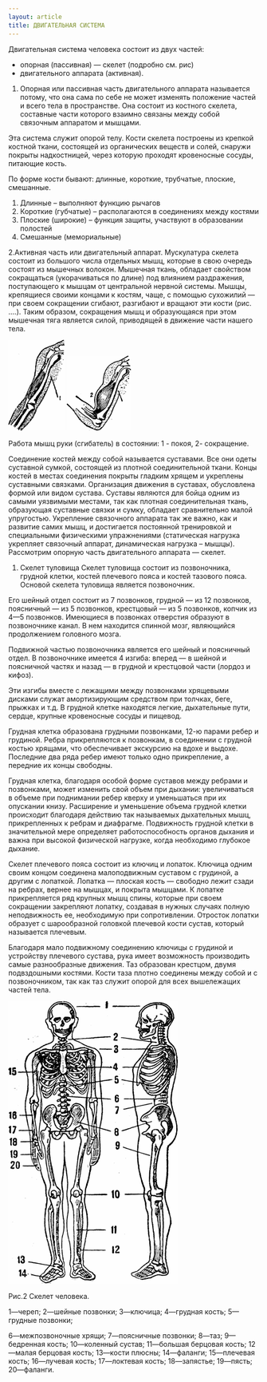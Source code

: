 ```yaml
---
layout: article
title: ДВИГАТЕЛЬНАЯ СИСТЕМА
---
```


Двигательная система человека состоит из двух частей:

- опорная (пассивная) — скелет (подробно см. рис)
- двигательного аппарата (активная).

1. Опорная или пассивная часть двигательного аппарата называется потому, что она сама по себе не может изменять положение частей и всего тела в пространстве. Она состоит из костного скелета, составные части которого взаимно связаны между собой связочным аппаратом и мышцами.

Эта система служит опорой телу. Кости скелета построены из крепкой костной ткани, состоящей из органических веществ и солей, снаружи покрыты надкостницей, через которую проходят кровеносные сосуды, питающие кость.
 
По форме кости бывают: длинные, короткие, трубчатые, плоские, смешанные.

 1. Длинные – выполняют функцию рычагов 
 2. Короткие (губчатые) – располагаются в соединениях между костями
 3. Плоские (широкие) – функция защиты, участвуют в образовании полостей
 4. Смешанные (мемориальные)


2.Активная часть или двигательный аппарат. Мускулатура скелета состоит из большого числа отдельных мышц, которые в свою очередь состоят из мышечных волокон. Мышечная ткань, обладает свойством сокращаться (укорачиваться по длине) под влиянием раздражения, поступающего к мышцам от центральной нервной системы. Мышцы, крепящиеся своими концами к костям, чаще, с помощью сухожилий — при своем сокращении сгибают, разгибают и вращают эти кости (рис. ....). Таким образом, сокращения мышц и образующаяся при этом мышечная тяга является силой, приводящей в движение части нашего тела.

![ Работа мышц руки](5.5.1/image002.gif " Работа мышц руки")
![ Работа мышц руки](5.5.1/image004.gif " Работа мышц руки")

Работа мышц руки (сгибатель) в состоянии: 1 - покоя, 2- сокращение.
 
Соединение костей между собой называется суставами. Все они одеты суставной сумкой, состоящей из плотной соединительной ткани. Концы костей в местах соединения покрыты гладким хрящем и укреплены суставными связками. Организация движения в суставах, обусловлена формой или видом сустава.
Суставы являются для бойца одним из самыми уязвимыми местами, так как плотная соединительная ткань, образующая суставные связки и сумку, обладает сравнительно малой упругостью.
Укрепление связочного аппарата так же важно, как и развитие самих мышц, и достигается постоянной тренировкой и специальными физическими упражнениями (статическая нагрузка укрепляет связочный аппарат, динамическая нагрузка – мышцы).
Рассмотрим опорную часть двигательного аппарата — скелет.
 
1. Скелет туловища
Скелет туловища состоит из позвоночника, грудной клетки, костей плечевого пояса и костей тазового пояса.
Основой скелета туловища является позвоночник.
 
Его шейный отдел состоит из 7 позвонков, грудной — из 12 позвонков, поясничный — из 5 позвонков, крестцовый — из 5 позвонков, копчик из 4—5 позвонков. Имеющиеся в позвонках отверстия образуют в позвоночнике канал. В нем находится спинной мозг, являющийся продол­жением головного мозга.
 
Подвижной частью позвоночника является его шейный и поясничный отдел. В позвоночнике имеется 4 изгиба: вперед — в шейной и поясничной частях и назад — в грудной и крестцовой части (лордоз и кифоз).
 
Эти изгибы вместе с лежащими между позвонками хрящевыми дисками служат амортизирующим средством при толчках, беге, прыжках и т.д.
В грудной клетке находятся легкие, дыхательные пути, сердце, крупные кровеносные сосуды и пищевод.
 
Грудная клетка образована грудными позвонками, 12-ю парами ребер и грудиной. Ребра прикрепляются к позвонкам, в соединении с грудной костью хрящами, что обеспечивает экскурсию на вдохе и выдохе. Последние два ряда ребер имеют только одно прикрепление, а передние их концы свободны.
 
Грудная клетка, благодаря особой форме суставов между ребрами и позвонками, может изменить свой объем при дыхании: увеличиваться в объеме при поднимании ребер кверху и уменьшаться при их опускании книзу. Расширение и уменьшение объема грудной клетки происходит благодаря действию так называемых дыхательных мышц, прикрепленных к ребрам и диафрагме. Подвижность грудной клетки в значительной мере определяет работоспособность органов дыхания и важна при высокой физической нагрузке, когда необходимо глубокое дыхание.
 
Скелет плечевого пояса состоит из ключиц и лопаток. Ключица одним своим концом соединена малоподвижным суставом с грудиной, а другим с лопаткой.
Лопатка — плоская кость — свободно лежит сзади на ребрах, вернее на мышцах, и покрыта мышцами. К лопатке прикрепляется ряд крупных мышц спины, которые при своем сокращении закрепляют лопатку, создавая в нужных случаях полную неподвижность ее, необходимую при сопротивлении. Отросток лопатки образует с шарообразной головкой плечевой кости сустав, который называется плечевым.
 
Благодаря мало подвижному соединению ключицы с грудиной и устройству плечевого сустава, рука имеет возможность производить самые разнообразные движения.
Таз образован крестцом, двумя подвздошными костями. Кости таза плотно соединены между собой и с позвоночником, так как таз служит опорой для всех вышележащих частей тела.
 
![ Скелет человека](5.5.1/image006.gif " Скелет человека")
 
Рис.2 Скелет человека.

 1—череп; 2—шейные позвонки; 3—ключица; 4—грудная кость; 5—грудные позвонки;

6—межпозвоночные хрящи; 7—поясничные позвонки; 8—таз; 9—бедренная кость; 10—коленный сустав; 11—большая берцовая кость; 12—малая берцовая кость; 13—кости плюсны; 14—фаланги; 15—плечевая кость; 16—лучевая кость; 17—локтевая кость; 18—запястье; 19—пясть; 20—фаланги.
 
